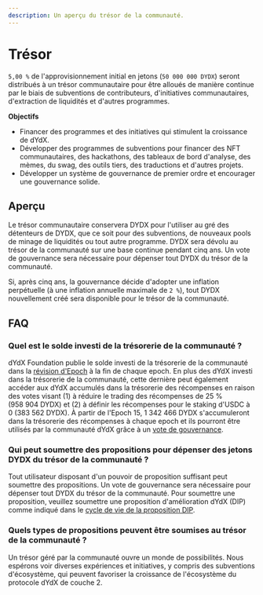 ```yaml
---
description: Un aperçu du trésor de la communauté.
---
```


# Trésor

`5,00 %` de l'approvisionnement initial en jetons (`50 000 000 DYDX`) seront distribués à un trésor communautaire pour être alloués de manière continue par le biais de subventions de contributeurs, d'initiatives communautaires, d'extraction de liquidités et d'autres programmes.

**Objectifs**

* Financer des programmes et des initiatives qui stimulent la croissance de dYdX.
* Développer des programmes de subventions pour financer des NFT communautaires, des hackathons, des tableaux de bord d'analyse, des mèmes, du swag, des outils tiers, des traductions et d'autres projets.
* Développer un système de gouvernance de premier ordre et encourager une gouvernance solide.

## Aperçu

Le trésor communautaire conservera DYDX pour l'utiliser au gré des détenteurs de DYDX, que ce soit pour des subventions, de nouveaux pools de minage de liquidités ou tout autre programme. DYDX sera dévolu au trésor de la communauté sur une base continue pendant cinq ans. Un vote de gouvernance sera nécessaire pour dépenser tout DYDX du trésor de la communauté.

Si, après cinq ans, la gouvernance décide d'adopter une inflation perpétuelle (à une inflation annuelle maximale de `2 %`), tout DYDX nouvellement créé sera disponible pour le trésor de la communauté.

## FAQ

### Quel est le solde investi de la trésorerie de la communauté ?

dYdX Foundation publie le solde investi de la trésorerie de la communauté dans la [révision d'Epoch](https://dydx.foundation/blog) à la fin de chaque epoch. En plus des dYdX investi dans la trésorerie de la communauté, cette dernière peut également accéder aux dYdX accumulés dans la trésorerie des récompenses en raison des votes visant (1) à réduire le trading des récompenses de 25 % (958 904 DYDX) et (2) à définir les récompenses pour le staking d'USDC à 0 (383 562 DYDX). À partir de l'Epoch 15, 1 342 466 DYDX s'accumuleront dans la trésorerie des récompenses à chaque epoch et ils pourront être utilisés par la communauté dYdX grâce à un [vote de gouvernance](https://docs.dydx.community/dydx-governance/voting-and-governance/governance-parameters).

### Qui peut soumettre des propositions pour dépenser des jetons DYDX du trésor de la communauté ?

Tout utilisateur disposant d'un pouvoir de proposition suffisant peut soumettre des propositions. Un vote de gouvernance sera nécessaire pour dépenser tout DYDX du trésor de la communauté. Pour soumettre une proposition, veuillez soumettre une proposition d'amélioration dYdX (DIP) comme indiqué dans le [cycle de vie de la proposition DIP](../voting-and-governance/dip-proposal-lifecycle.md).

### Quels types de propositions peuvent être soumises au trésor de la communauté ?

Un trésor géré par la communauté ouvre un monde de possibilités. Nous espérons voir diverses expériences et initiatives, y compris des subventions d'écosystème, qui peuvent favoriser la croissance de l'écosystème du protocole dYdX de couche 2.
